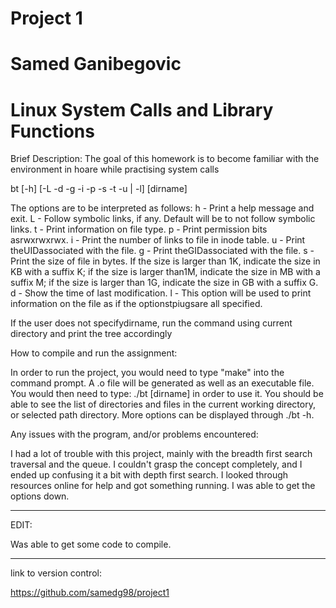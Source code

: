 # Project 1

# Samed Ganibegovic

# Linux System Calls and Library Functions

Brief Description:
The goal of this homework is to become familiar with the environment in hoare while practising system calls

bt [-h] [-L -d -g -i -p -s -t -u | -l] [dirname]

The options are to be interpreted as follows:
h - Print a help message and exit.
L - Follow symbolic links, if any. Default will be to not follow symbolic links.
t - Print information on file type.
p - Print permission bits asrwxrwxrwx.
i - Print the number of links to file in inode table.
u - Print theUIDassociated with the file.
g - Print theGIDassociated with the file.
s - Print the size of file in bytes.  If the size is larger than 1K, indicate the size in KB with a suffix K; if the size is larger than1M, indicate the size in MB with a suffix M; if the size is larger than 1G, indicate the size in GB with a suffix G.
d - Show the time of last modification.
l - This option will be used to print information on the file as if the optionstpiugsare all specified.

If the user does not specifydirname, run the command using current directory and print the tree accordingly

How to compile and run the assignment:

In order to run the project, you would need to type "make" into the command prompt.
A .o file will be generated as well as an executable file.
You would then need to type: ./bt [dirname] in order to use it.
You should be able to see the list of directories and files in the current working directory, or selected path directory.
More options can be displayed through ./bt -h.

Any issues with the program, and/or problems encountered:

I had a lot of trouble with this project, mainly with the breadth first search traversal and the queue.
I couldn't grasp the concept completely, and I ended up confusing it a bit with depth first search.
I looked through resources online for help and got something running.
I was able to get the options down.


********

EDIT: 

Was able to get some code to compile.

********



link to version control:

https://github.com/samedg98/project1

